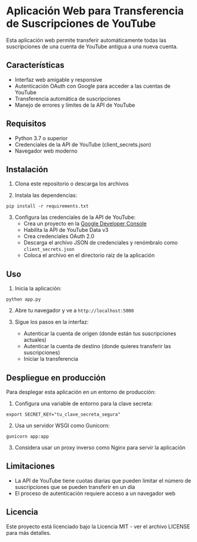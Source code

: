 # Aplicación Web para Transferencia de Suscripciones de YouTube

Esta aplicación web permite transferir automáticamente todas las suscripciones de una cuenta de YouTube antigua a una nueva cuenta.

## Características

- Interfaz web amigable y responsive
- Autenticación OAuth con Google para acceder a las cuentas de YouTube
- Transferencia automática de suscripciones
- Manejo de errores y límites de la API de YouTube

## Requisitos

- Python 3.7 o superior
- Credenciales de la API de YouTube (client_secrets.json)
- Navegador web moderno

## Instalación

1. Clona este repositorio o descarga los archivos

2. Instala las dependencias:
```
pip install -r requirements.txt
```

3. Configura las credenciales de la API de YouTube:
   - Crea un proyecto en la [Google Developer Console](https://console.developers.google.com/)
   - Habilita la API de YouTube Data v3
   - Crea credenciales OAuth 2.0
   - Descarga el archivo JSON de credenciales y renómbralo como `client_secrets.json`
   - Coloca el archivo en el directorio raíz de la aplicación

## Uso

1. Inicia la aplicación:
```
python app.py
```

2. Abre tu navegador y ve a `http://localhost:5000`

3. Sigue los pasos en la interfaz:
   - Autenticar la cuenta de origen (donde están tus suscripciones actuales)
   - Autenticar la cuenta de destino (donde quieres transferir las suscripciones)
   - Iniciar la transferencia

## Despliegue en producción

Para desplegar esta aplicación en un entorno de producción:

1. Configura una variable de entorno para la clave secreta:
```
export SECRET_KEY="tu_clave_secreta_segura"
```

2. Usa un servidor WSGI como Gunicorn:
```
gunicorn app:app
```

3. Considera usar un proxy inverso como Nginx para servir la aplicación

## Limitaciones

- La API de YouTube tiene cuotas diarias que pueden limitar el número de suscripciones que se pueden transferir en un día
- El proceso de autenticación requiere acceso a un navegador web

## Licencia

Este proyecto está licenciado bajo la Licencia MIT - ver el archivo LICENSE para más detalles. 